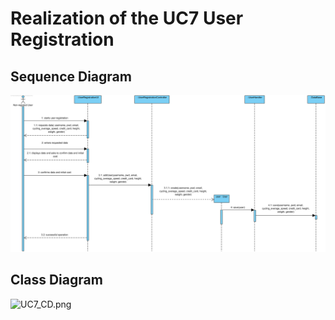 # Realization of the UC7 User Registration

##	Sequence Diagram

![UC7_SD.png](UC7_SD.png)

##	Class Diagram

![UC7_CD.png](UC7_CD.png)

